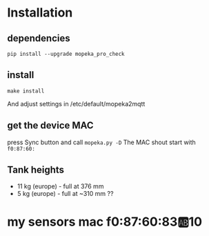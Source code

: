 
# Installation

## dependencies
```pip install --upgrade mopeka_pro_check```

## install

```make install```

And adjust settings in /etc/default/mopeka2mqtt

## get the device MAC

press Sync button and call `mopeka.py -D`
The MAC shout start with `f0:87:60:`

## Tank heights

- 11 kg (europe) - full at 376 mm
- 5  kg (europe) - full at ~310 mm ??

# my sensors mac f0:87:60:83:ab:10
